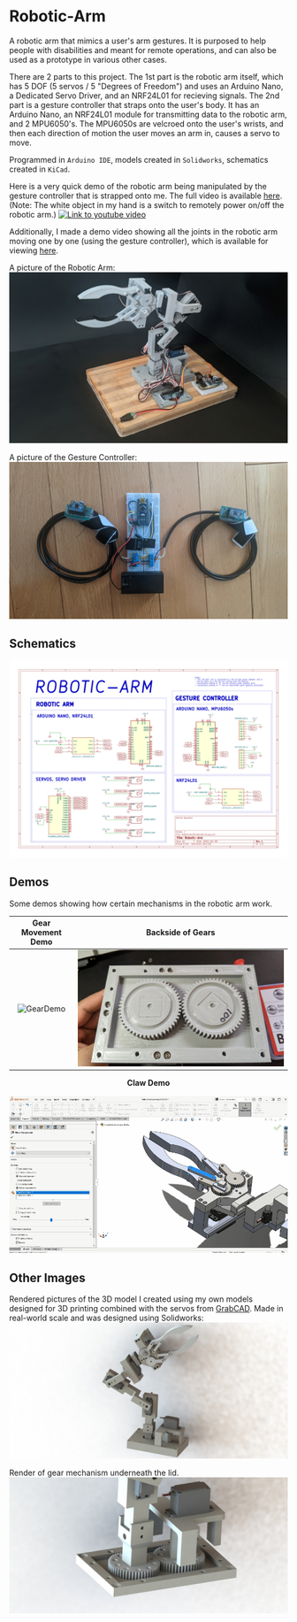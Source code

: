 # Robotic-Arm
A robotic arm that mimics a user's arm gestures. It is purposed to help people with disabilities and meant for remote operations, and can also be used as a prototype in various other cases.

There are 2 parts to this project. The 1st part is the robotic arm itself, which has 5 DOF (5 servos / 5 "Degrees of Freedom") and uses an Arduino Nano, a Dedicated Servo Driver, and an NRF24L01 for recieving signals. The 2nd part is a gesture controller that straps onto the user's body. It has an Arduino Nano, an NRF24L01 module for transmitting data to the robotic arm, and 2 MPU6050's. The MPU6050s are velcroed onto the user's wrists, and then each direction of motion the user moves an arm in, causes a servo to move.

Programmed in `Arduino IDE`, models created in `Solidworks`, schematics created in `KiCad`.

Here is a very quick demo of the robotic arm being manipulated by the gesture controller that is strapped onto me. The full video is available [here](https://www.youtube.com/watch?v=RmKj0so72yQ). (Note: The white object in my hand is a switch to remotely power on/off the robotic arm.)
[![Link to youtube video](./Images/RoboticArmGif.gif)](https://www.youtube.com/watch?v=RmKj0so72yQ)

Additionally, I made a demo video showing all the joints in the robotic arm moving one by one (using the gesture controller), which is available for viewing [here](https://www.youtube.com/watch?v=eJz9jL7be58).

A picture of the Robotic Arm:
![RobotArmPic5](./Images/RobotArmPic0.jpg)

A picture of the Gesture Controller:
![RobotArmPic6](./Images/GesturePic.jpg)

## Schematics
![RobotArmSchematic](./Images/RoboticArmSchematic/RoboticArmSchematic.svg)

## Demos
Some demos showing how certain mechanisms in the robotic arm work.

| Gear Movement Demo | Backside of Gears |
| :---: | :---: |
| ![GearDemo](./Images/GearDemo.gif)  | ![BacksideOfGears](./Images/RobotArmPic9.jpg) |

<p align="center">
    <strong>Claw Demo</strong>
</p>

<p align="center">
  <img src="./Images/ClawDemo.gif"/>
</p>

## Other Images
Rendered pictures of the 3D model I created using my own models designed for 3D printing combined with the servos from [GrabCAD](https://grabcad.com/library). Made in real-world scale and was designed using Solidworks:
![RobotArmPic5](./Images/RobotArmPic8.JPG)

Render of gear mechanism underneath the lid.
![RobotArmPic5](./Images/RobotArmPic7.JPG)
